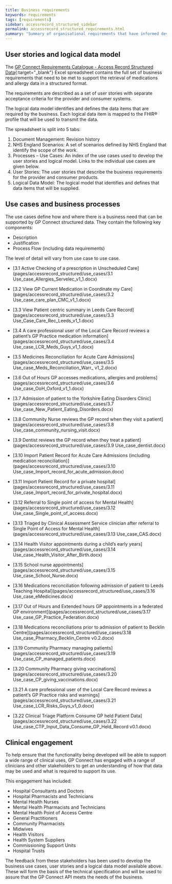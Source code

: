 ```yaml
---
title: Business requirements
keywords: requirements
tags: [requirements]
sidebar: accessrecord_structured_sidebar
permalink: accessrecord_structured_requirements.html
summary: "Summary of organisational requirements that have informed development work"
---
```


## User stories and logical data model ##

The [GP Connect Requirements Catalogue - Access Record Structured Data](pages/accessrecord_structured/GP%20Connect%20Req%20Cat%20-%20Access%20Record%20Structured%20Data%20v0.5.xlsx){:target="_blank"} Excel spreadsheet contains the full set of business requirements that need to be met to support the retrieval of medications and allergy data in a structured format.

The requirements are described as a set of user stories with separate acceptance criteria for the provider and consumer systems.

The logical data model identifies and defines the data items that are required by the business. Each logical data item is mapped to the FHIR&reg; profile that will be used to transmit the data.

The spreadsheet is split into 5 tabs:

1.	Document Management: Revision history
2.	NHS England Scenarios:	A set of scenarios defined by NHS England that identify the scope of the work.
3.	Processes – Use Cases:	An index of the use cases used to develop the user stories and logical model. Links to the individual use cases are given below.
4.	User Stories:	The user stories that describe the business requirements for the provider and consumer products.
5.	Logical Data Model:	The logical model that identifies and defines that data items that will be supplied.

## Use cases and business processes ##

The use cases define how and where there is a business need that can be supported by GP Connect structured data. They contain the following key components:

 - Description
 - Justification
 - Process Flow (including data requirements)

The level of detail will vary from use case to use case.

 - [3.1	Active Checking of a prescription in Unscheduled Care](pages/accessrecord_structured/use_cases/3.1 Use_case_Allergies_Servelec_v1_1.docx)

- [3.2	View GP Current Medication in Coordinate my Care](pages/accessrecord_structured/use_cases/3.2 Use_case_care_plan_CMC_v1_1.docx)

- [3.3	View Patient centric summary in Leeds Care Record](pages/accessrecord_structured/use_cases/3.3 Use_Case_Care_Rec_Leeds_v1_1.docx)

- [3.4	A care professional user of the Local Care Record reviews a patient’s GP Practice medication information](pages/accessrecord_structured/use_cases/3.4 Use_case_LCR_Meds_Guys_v1_1.docx)

- [3.5	Medicines Reconciliation for Acute Care Admissions](pages/accessrecord_structured/use_cases/3.5 Use_case_Meds_Reconciliation_Warr_ v1_2.docx)

- [3.6	Out of Hours GP accesses medications, allergies and problems](pages/accessrecord_structured/use_cases/3.6 Use_case_OoH_Oxford_v1_1.docx)

- [3.7	Admission of patient to the Yorkshire Eating Disorders Clinic](pages/accessrecord_structured/use_cases/3.7 Use_case_New_Patient_Eating_Disorders.docx)

- [3.8	Community Nurse reviews the GP record when they visit a patient](pages/accessrecord_structured/use_cases/3.8 Use_case_community_nursing_visit.docx)

- [3.9	Dentist reviews the GP record when they treat a patient](pages/accessrecord_structured/use_cases/3.9 Use_case_dentist.docx)

- [3.10	Import Patient Record for Acute Care Admissions (including medication reconciliation)](pages/accessrecord_structured/use_cases/3.10 Use_case_Import_record_for_acute_admission.docx)

- [3.11	Import Patient Record for a private hospital](pages/accessrecord_structured/use_cases/3.11 Use_case_Import_record_for_private_hospital.docx)

- [3.12	Referral to Single point of access for Mental Health](pages/accessrecord_structured/use_cases/3.12 Use_case_Single_point_of_access.docx)

- [3.13	Triaged by Clinical Assessment Service clinician after referral to Single Point of Access for Mental Health](pages/accessrecord_structured/use_cases/3.13 Use_case_CAS.docx)

- [3.14	Health Visitor appointments during a child’s early years](pages/accessrecord_structured/use_cases/3.14 Use_case_Health_Visitor_After_Birth.docx)

- [3.15	School nurse appointments](pages/accessrecord_structured/use_cases/3.15 Use_case_School_Nurse.docx)

- [3.16	Medications reconciliation following admission of patient to Leeds Teaching Hospital](pages/accessrecord_structured/use_cases/3.16 Use_case_eMedicines.docx)

- [3.17	Out of Hours and Extended hours GP appointments in a federated GP environment](pages/accessrecord_structured/use_cases/3.17 Use_case_GP_Practice_Federation.docx)

- [3.18	Medications reconciliations prior to admission of patient to Becklin Centre](pages/accessrecord_structured/use_cases/3.18 Use_case_Pharmacy_Becklin_Centre v0.2.docx)

- [3.19	Community Pharmacy managing patients](pages/accessrecord_structured/use_cases/3.19 Use_case_CP_managed_patients.docx)

- [3.20	Community Pharmacy giving vaccinations](pages/accessrecord_structured/use_cases/3.20 Use_case_CP_giving_vaccinations.docx)

- [3.21	A care professional user of the Local Care Record reviews a patient’s GP Practice risks and warnings](pages/accessrecord_structured/use_cases/3.21 Use_case_LCR_Risks_Guys_v1_0.docx)

- [3.22	Clinical Triage Platform Consume GP held Patient Data](pages/accessrecord_structured/use_cases/3.22 Use_case_CTP_Input_Data_Consume_GP_Held_Record v0.1.docx)

## Clinical engagement ##

To help ensure that the functionality being developed will be able to support a wide range of clinical uses, GP Connect has engaged with a range of clinicians and other stakeholders to get an understanding of how that data may be used and what is required to support its use.

This engagement has included:

 - Hospital Consultants and Doctors
 - Hospital Pharmacists and Technicians
 - Mental Health Nurses
 - Mental Health Pharmacists and Technicians
 - Mental Health Point of Access Centre
 - General Practitioners
 - Community Pharmacists
 - Midwives
 - Health Visitors
 - Health System Suppliers
 - Commissioning Support Units
 - Hospital Trusts

The feedback from these stakeholders has been used to develop the business use cases, user stories and a logical data model available above. These will form the basis of the technical specification and will be used to assure that the GP Connect API meets the needs of the business.

